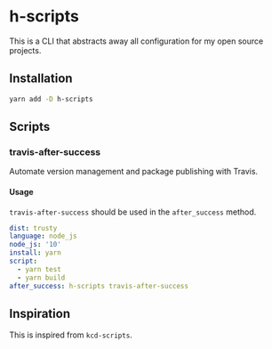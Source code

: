 # h-scripts

This is a CLI that abstracts away all configuration for my open source projects.

## Installation

```bash
yarn add -D h-scripts
```

## Scripts

### travis-after-success

Automate version management and package publishing with Travis.

#### Usage

`travis-after-success` should be used in the `after_success` method.

```yml
dist: trusty
language: node_js
node_js: '10'
install: yarn
script:
  - yarn test
  - yarn build
after_success: h-scripts travis-after-success
```

## Inspiration

This is inspired from `kcd-scripts`.
